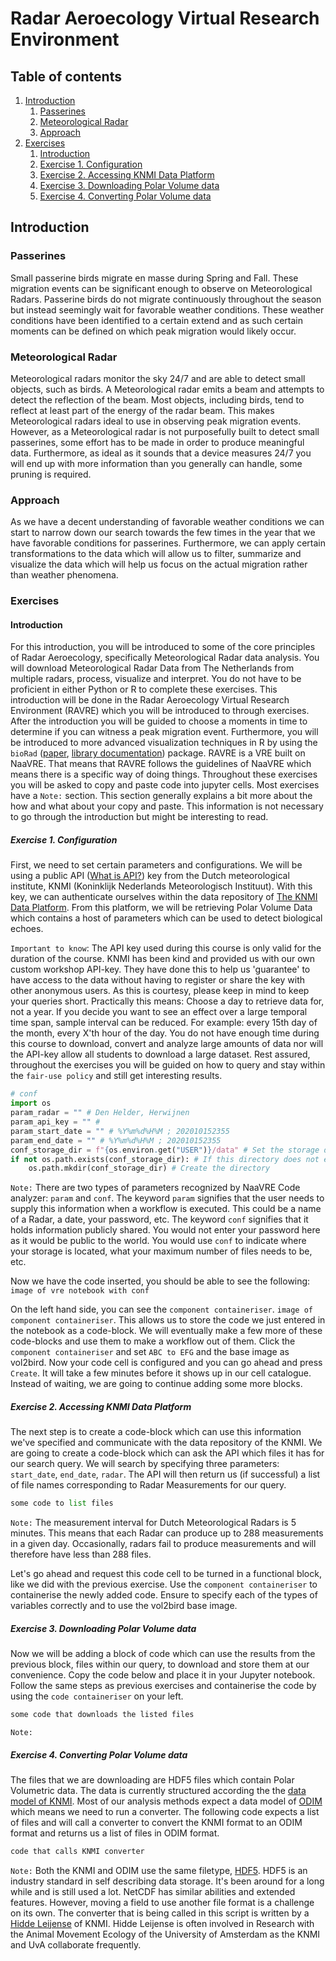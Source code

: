 # Radar Aeroecology Virtual Research Environment

## Table of contents
1. [Introduction](#introduction)
    1. [Passerines](#passerines)
    2. [Meteorological Radar](#meteorological-radar)
    3. [Approach](#approach)
2. [Exercises](#exercises)
    1. [Introduction](#introduction-1)
    2. [Exercise 1. Configuration](#exercise-1-configuration)
    3. [Exercise 2. Accessing KNMI Data Platform](#exercise-2-accessing-knmi-data-platform)
    4. [Exercise 3. Downloading Polar Volume data](#exercise-3-downloading-polar-volume-data)
    5. [Exercise 4. Converting Polar Volume data](#exercise-4-converting-polar-volume-data)


## Introduction
### Passerines
Small passerine birds migrate en masse during Spring and Fall. These migration events can be significant enough to observe on Meteorological Radars. Passerine birds do not migrate continuously throughout the season but instead seemingly wait for favorable weather conditions. These weather conditions have been identified to a certain extend and as such certain moments can be defined on which peak migration would likely occur. 
### Meteorological Radar
Meteorological radars monitor the sky 24/7 and are able to detect small objects, such as birds. A Meteorological radar emits a beam and attempts to detect the reflection of the beam. Most objects, including birds, tend to reflect at least part of the energy of the radar beam. This makes Meteorological radars ideal to use in observing peak migration events. However, as a Meteorological radar is not purposefully built to detect small passerines, some effort has to be made in order to produce meaningful data. Furthermore, as ideal as it sounds that a device measures 24/7 you will end up with more information than you generally can handle, some pruning is required. 
### Approach
As we have a decent understanding of favorable weather conditions we can start to narrow down our search towards the few times in the year that we have favorable conditions for passerines. Furthermore, we can apply certain transformations to the data which will allow us to filter, summarize and visualize the data which will help us focus on the actual migration rather than weather phenomena. 
### Exercises
#### Introduction
For this introduction, you will be introduced to some of the core principles of Radar Aeroecology, specifically Meteorological Radar data analysis. You will download Meteorological Radar Data from The Netherlands from multiple radars, process, visualize and interpret. You do not have to be proficient in either Python or R to complete these exercises. This introduction will be done in the Radar Aeroecology Virtual Research Environment (RAVRE) which you will be introduced to through exercises. After the introduction you will be guided to choose a moments in time to determine if you can witness a peak migration event. Furthermore, you will be introduced to more advanced visualization techniques in R by using the `bioRad` ([paper](https://onlinelibrary.wiley.com/doi/10.1111/ecog.04028), [library documentation](https://adriaandokter.com/bioRad/articles/bioRad.html)) package.
RAVRE is a VRE built on NaaVRE. That means that RAVRE follows the guidelines of NaaVRE which means there is a specific way of doing things. Throughout these exercises you will be asked to copy and paste code into jupyter cells. 
Most exercises have a `Note:` section. This section generally explains a bit more about the how and what about your copy and paste. This information is not necessary to go through the introduction but might be interesting to read. 

##### Exercise 1. Configuration
First, we need to set certain parameters and configurations. We will be using a public API ([What is API?](https://www.ibm.com/topics/api)) key from the Dutch meteorological institute, KNMI (Koninklijk Nederlands Meteorologisch Instituut). With this key, we can authenticate ourselves within the data repository of [The KNMI Data Platform](https://dataplatform.knmi.nl/). From this platform, we will be retrieving Polar Volume Data which contains a host of parameters which can be used to detect biological echoes. 

`Important to know`: The API key used during this course is only valid for the duration of the course. KNMI has been kind and provided us with our own custom workshop API-key. They have done this to help us 'guarantee' to have access to the data without having to register or share the key with other anonymous users. As this is courtesy, please keep in mind to keep your queries short. Practically this means: Choose a day to retrieve data for, not a year. If you decide you want to see an effect over a large temporal time span, sample interval can be reduced. For example: every 15th day of the month, every X'th hour of the day. You do not have enough time during this course to download, convert and analyze large amounts of data nor will the API-key allow all students to download a large dataset. Rest assured, throughout the exercises you will be guided on how to query and stay within the `fair-use policy` and still get interesting results.  
```python
# conf
import os
param_radar = "" # Den Helder, Herwijnen
param_api_key = "" #
param_start_date = "" # %Y%m%d%H%M ; 202010152355
param_end_date = "" # %Y%m%d%H%M ; 202010152355
conf_storage_dir = f"{os.environ.get("USER")}/data" # Set the storage directory to your personal directory/data.
if not os.path.exists(conf_storage_dir): # If this directory does not exist...
    os.path.mkdir(conf_storage_dir) # Create the directory
```
`Note:` There are two types of parameters recognized by NaaVRE Code analyzer: `param` and `conf`. The keyword `param` signifies that the user needs to supply this information when a workflow is executed. This could be a name of a Radar, a date, your password, etc. The keyword `conf` signifies that it holds information publicly shared. You would not enter your password here as it would be public to the world. You would use `conf` to indicate where your storage is located, what your maximum number of files needs to be, etc. 

Now we have the code inserted, you should be able to see the following:
`image of vre notebook with conf`

On the left hand side, you can see the `component containeriser`. `image of component containeriser`. This allows us to store the code we just entered in the notebook as a code-block. We will eventually make a few more of these code-blocks and use them to make a workflow out of them. Click the `component containeriser` and set `ABC to EFG` and the base image as vol2bird. Now your code cell is configured and you can go ahead and press `Create`. It will take a few minutes before it shows up in our cell catalogue. Instead of waiting, we are going to continue adding some more blocks.

##### Exercise 2. Accessing KNMI Data Platform
The next step is to create a code-block which can use this information we've specified and communicate with the data repository of the KNMI. We are going to create a code-block which can ask the API which files it has for our search query. We will search by specifying three parameters: `start_date`, `end_date`, `radar`. The API will then return us (if successful) a list of file names corresponding to Radar Measurements for our query. 

```python
some code to list files
```
`Note:` The measurement interval for Dutch Meteorological Radars is 5 minutes. This means that each Radar can produce up to 288 measurements in a given day. Occasionally, radars fail to produce measurements and will therefore have less than 288 files.

Let's go ahead and request this code cell to be turned in a functional block, like we did with the previous exercise. Use the `component containeriser` to containerise the newly added code. Ensure to specify each of the types of variables correctly and to use the vol2bird base image. 

##### Exercise 3. Downloading Polar Volume data
Now we will be adding a block of code which can use the results from the previous block, files within our query, to download and store them at our convenience. Copy the code below and place it in your Jupyter notebook. Follow the same steps as previous exercises and containerise the code by using the `code containeriser` on your left.

```python
some code that downloads the listed files
```
`Note:`

##### Exercise 4. Converting Polar Volume data
The files that we are downloading are HDF5 files which contain Polar Volumetric data. The data is currently structured according the the [data model of KNMI](https://www.knmi.nl/kennis-en-datacentrum/publicatie/knmi-hdf5-data-format-specification-v3-5). Most of our analysis methods expect a data model of [ODIM](https://www.eumetnet.eu/wp-content/uploads/2019/01/ODIM_H5_v23.pdf) which means we need to run a converter. The following code expects a list of files and will call a converter to convert the KNMI format to an ODIM format and returns us a list of files in ODIM format. 
```python
code that calls KNMI converter
```
`Note:` Both the KNMI and ODIM use the same filetype, [HDF5](https://www.hdfgroup.org/solutions/hdf5/). HDF5 is an industry standard in self describing data storage. It's been around for a long while and is still used a lot. NetCDF has similar abilities and extended features. However, moving a field to use another file format is a challenge on its own. The converter that is being called in this script is written by a [Hidde Leijense](https://www.knmi.nl/research/publications?author=+Hidde+Leijnse) of KNMI. Hidde Leijense is often involved in Research with the Animal Movement Ecology of the University of Amsterdam as the KNMI and UvA collaborate frequently.